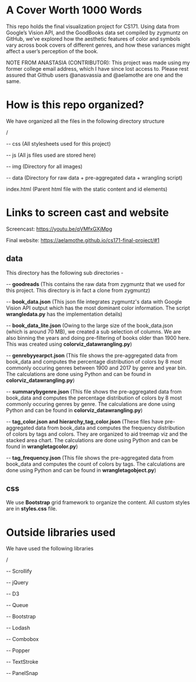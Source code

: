 # A Cover Worth 1000 Words 
This repo holds the final visualization project for CS171. Using data from Google’s Vision API, and the GoodBooks data set compiled by zygmuntz on GitHub, we’ve explored how the aesthetic features of color and symbols vary across book covers of different genres, and how these variances might affect a user’s perception of the book.

NOTE FROM ANASTASIA (CONTRIBUTOR): This project was made using my former college email address, which I have since lost access to. Please rest assured that Github users @anasvassia and @aelamothe are one and the same.

# How is this repo organized?
We have organized all the files in the following directory structure

/
  
  -- css (All stylesheets used for this project)
 
  -- js (All js files used are stored here)
  
  -- img (Directory for all images)
  
  -- data (Directory for raw data + pre-aggregated data + wrangling script)
  
index.html (Parent html file with the static content and id elements)

# Links to screen cast and website
Screencast:
https://youtu.be/qVMfxGXjMpg

Final website:
https://aelamothe.github.io/cs171-final-project/#1

## data
This directory has the following sub directories -

-- **goodreads** (This contains the raw data from zygmuntz that we used for this project. This directory is in fact a clone from zygmuntz)

-- **book_data.json** (This json file integrates zygmuntz's data with Google Vision API output which has the most dominant color information. The script **wrangledata.py** has the implementation details)

-- **book_data_lite.json** (Owing to the large size of the book_data.json (which is around 70 MB), we created a sub selection of columns. We are also binning the years and doing pre-filtering of books older than 1900 here. This was created using **colorviz_datawrangling.py**)

-- **genrebyyearpct.json** (This file shows the pre-aggregated data from book_data and computes the percentage distribution of colors by 8 most commonly occuring genres between 1900 and 2017 by genre and year bin. The calculations are done using Python and can be found in **colorviz_datawrangling.py**)

-- **summarybygenre.json** (This file shows the pre-aggregated data from book_data and computes the percentage distribution of colors by 8 most commonly occuring genres by genre. The calculations are done using Python and can be found in **colorviz_datawrangling.py**)

-- **tag_color.json and hierarchy_tag_color.json** (These files have pre-aggregated data from book_data and computes the frequency distribution of colors by tags and colors. They are organized to aid treemap viz and the stacked area chart. The calculations are done using Python and can be found in **wrangletagcolor.py**)

-- **tag_frequency.json** (This file shows the pre-aggregated data from book_data and computes the count of colors by tags. The calculations are done using Python and can be found in **wrangletagobject.py**)

## css
We use **Bootstrap** grid framework to organize the content. All custom styles are in **styles.css** file.

# Outside libraries used
 We have used the following libraries 
 
 /
 
-- Scrollify

-- jQuery

-- D3

-- Queue

-- Bootstrap
    
-- Lodash
    
-- Combobox
    
-- Popper
    
-- TextStroke
    
-- PanelSnap
    
